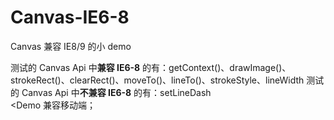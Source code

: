# Canvas-IE6-8
Canvas 兼容 IE8/9 的小 demo

测试的 Canvas Api 中<strong>兼容 IE6-8</strong> 的有：getContext()、drawImage()、strokeRect()、clearRect()、moveTo()、lineTo()、strokeStyle、lineWidth
测试的 Canvas Api 中<strong>不兼容 IE6-8</strong> 的有：setLineDash
<br/>
<Demo 兼容移动端；
